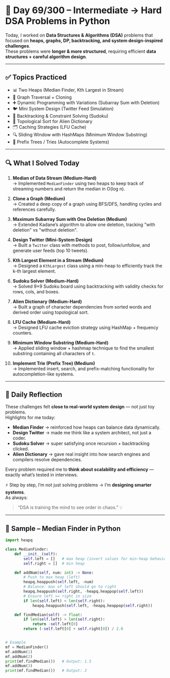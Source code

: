 # 🐍 Day 69/300 – Intermediate → Hard DSA Problems in Python  

Today, I worked on **Data Structures & Algorithms (DSA)** problems that focused on **heaps, graphs, DP, backtracking, and system design-inspired challenges**.  
These problems were **longer & more structured**, requiring efficient **data structures + careful algorithm design**.  

---

## ✅ Topics Practiced  

- 📊 Two Heaps (Median Finder, Kth Largest in Stream)  
- 🌉 Graph Traversal + Cloning  
- ➕ Dynamic Programming with Variations (Subarray Sum with Deletion)  
- 🐦 Mini System Design (Twitter Feed Simulation)  
- 🧩 Backtracking & Constraint Solving (Sudoku)  
- 🔡 Topological Sort for Alien Dictionary  
- 🗂️ Caching Strategies (LFU Cache)  
- 🔍 Sliding Window with HashMaps (Minimum Window Substring)  
- 🌲 Prefix Trees / Tries (Autocomplete Systems)  

---

## 🔍 What I Solved Today  

1. **Median of Data Stream (Medium-Hard)**  
   → Implemented `MedianFinder` using two heaps to keep track of streaming numbers and return the median in O(log n).  

2. **Clone a Graph (Medium)**  
   → Created a deep copy of a graph using BFS/DFS, handling cycles and references carefully.  

3. **Maximum Subarray Sum with One Deletion (Medium)**  
   → Extended Kadane’s algorithm to allow one deletion, tracking "with deletion" vs "without deletion".  

4. **Design Twitter (Mini-System Design)**  
   → Built a `Twitter` class with methods to post, follow/unfollow, and generate user feeds (top 10 tweets).  

5. **Kth Largest Element in a Stream (Medium)**  
   → Designed a `KthLargest` class using a min-heap to efficiently track the k-th largest element.  

6. **Sudoku Solver (Medium-Hard)**  
   → Solved 9×9 Sudoku board using backtracking with validity checks for rows, cols, and boxes.  

7. **Alien Dictionary (Medium-Hard)**  
   → Built a graph of character dependencies from sorted words and derived order using topological sort.  

8. **LFU Cache (Medium-Hard)**  
   → Designed LFU cache eviction strategy using HashMap + frequency counters.  

9. **Minimum Window Substring (Medium-Hard)**  
   → Applied sliding window + hashmap technique to find the smallest substring containing all characters of `t`.  

10. **Implement Trie (Prefix Tree) (Medium)**  
    → Implemented insert, search, and prefix-matching functionality for autocompletion-like systems.  

---

## 💭 Daily Reflection  

These challenges felt **close to real-world system design** — not just toy problems.  
Highlights for me today:  
- **Median Finder** → reinforced how heaps can balance data dynamically.  
- **Design Twitter** → made me think like a system architect, not just a coder.  
- **Sudoku Solver** → super satisfying once recursion + backtracking clicked.  
- **Alien Dictionary** → gave real insight into how search engines and compilers resolve dependencies.  

Every problem required me to **think about scalability and efficiency** — exactly what’s tested in interviews.  

⚡ Step by step, I’m not just solving problems → I’m **designing smarter systems**.  
As always:  
> “DSA is training the mind to see order in chaos.” 💡  

---

## 🧠 Sample – Median Finder in Python  

```python
import heapq

class MedianFinder:
    def __init__(self):
        self.left = []   # max heap (invert values for min-heap behavior)
        self.right = []  # min heap

    def addNum(self, num: int) -> None:
        # Push to max heap (left)
        heapq.heappush(self.left, -num)
        # Balance: max of left should go to right
        heapq.heappush(self.right, -heapq.heappop(self.left))
        # Ensure left >= right in size
        if len(self.left) < len(self.right):
            heapq.heappush(self.left, -heapq.heappop(self.right))

    def findMedian(self) -> float:
        if len(self.left) > len(self.right):
            return -self.left[0]
        return (-self.left[0] + self.right[0]) / 2.0


# Example
mf = MedianFinder()
mf.addNum(1)
mf.addNum(2)
print(mf.findMedian())   # Output: 1.5
mf.addNum(3)
print(mf.findMedian())   # Output: 2
